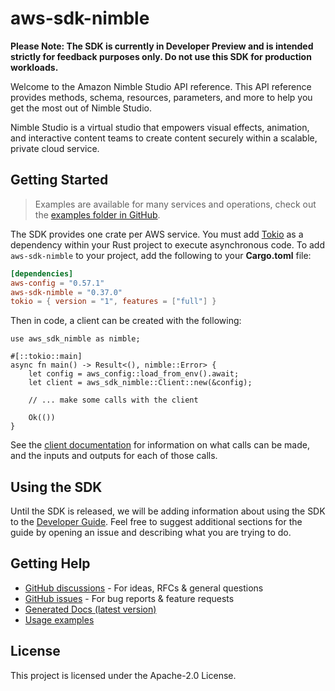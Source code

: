 # aws-sdk-nimble

**Please Note: The SDK is currently in Developer Preview and is intended strictly for
feedback purposes only. Do not use this SDK for production workloads.**

Welcome to the Amazon Nimble Studio API reference. This API reference provides methods, schema, resources, parameters, and more to help you get the most out of Nimble Studio.

Nimble Studio is a virtual studio that empowers visual effects, animation, and interactive content teams to create content securely within a scalable, private cloud service.

## Getting Started

> Examples are available for many services and operations, check out the
> [examples folder in GitHub](https://github.com/awslabs/aws-sdk-rust/tree/main/examples).

The SDK provides one crate per AWS service. You must add [Tokio](https://crates.io/crates/tokio)
as a dependency within your Rust project to execute asynchronous code. To add `aws-sdk-nimble` to
your project, add the following to your **Cargo.toml** file:

```toml
[dependencies]
aws-config = "0.57.1"
aws-sdk-nimble = "0.37.0"
tokio = { version = "1", features = ["full"] }
```

Then in code, a client can be created with the following:

```rust,no_run
use aws_sdk_nimble as nimble;

#[::tokio::main]
async fn main() -> Result<(), nimble::Error> {
    let config = aws_config::load_from_env().await;
    let client = aws_sdk_nimble::Client::new(&config);

    // ... make some calls with the client

    Ok(())
}
```

See the [client documentation](https://docs.rs/aws-sdk-nimble/latest/aws_sdk_nimble/client/struct.Client.html)
for information on what calls can be made, and the inputs and outputs for each of those calls.

## Using the SDK

Until the SDK is released, we will be adding information about using the SDK to the
[Developer Guide](https://docs.aws.amazon.com/sdk-for-rust/latest/dg/welcome.html). Feel free to suggest
additional sections for the guide by opening an issue and describing what you are trying to do.

## Getting Help

* [GitHub discussions](https://github.com/awslabs/aws-sdk-rust/discussions) - For ideas, RFCs & general questions
* [GitHub issues](https://github.com/awslabs/aws-sdk-rust/issues/new/choose) - For bug reports & feature requests
* [Generated Docs (latest version)](https://awslabs.github.io/aws-sdk-rust/)
* [Usage examples](https://github.com/awslabs/aws-sdk-rust/tree/main/examples)

## License

This project is licensed under the Apache-2.0 License.

